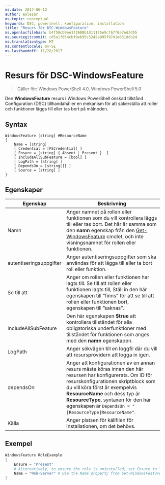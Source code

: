 ```yaml
---
ms.date: 2017-06-12
author: eslesar
ms.topic: conceptual
keywords: DSC, powershell, konfiguration, installation
title: "Resurs för DSC-WindowsFeature"
ms.openlocfilehash: b4f50cb9ee172600b1811175e9cf67f6a7ed2d55
ms.sourcegitcommit: cd5a1f054cbf9eb95c5242a995f9741e031ddb24
ms.translationtype: MT
ms.contentlocale: sv-SE
ms.lasthandoff: 11/28/2017
---
```

# <a name="dsc-windowsfeature-resource"></a>Resurs för DSC-WindowsFeature

> Gäller för: Windows PowerShell 4.0, Windows PowerShell 5.0

Den **WindowsFeature** resurs i Windows PowerShell önskad tillstånd Configuration (DSC) tillhandahåller en mekanism för att säkerställa att roller och funktioner läggs till eller tas bort på målnoden.

## <a name="syntax"></a>Syntax

```
WindowsFeature [string] #ResourceName
{
    Name = [string]
    [ Credential = [PSCredential] ]
    [ Ensure = [string] { Absent | Present }  ]
    [ IncludeAllSubFeature = [bool] ]
    [ LogPath = [string] ]
    [ DependsOn = [string[]] ]
    [ Source = [string] ]
}
```

## <a name="properties"></a>Egenskaper

|  Egenskap  |  Beskrivning   | 
|---|---| 
| Namn| Anger namnet på rollen eller funktionen som du vill kontrollera läggs till eller tas bort. Det här är samma som den __namn__ egenskap från den [Get-WindowsFeature](/powershell/module/servermanager/Get-WindowsFeature) cmdlet, och inte visningsnamnet för rollen eller funktionen.| 
| autentiseringsuppgifter| Anger autentiseringsuppgifter som ska användas för att lägga till eller ta bort roll eller funktion.| 
| Se till att| Anger om rollen eller funktionen har lagts till. Se till att rollen eller funktionen lagts till, Ställ in den här egenskapen till ”finns” för att se till att rollen eller funktionen bort, egenskapen till ”saknas”.| 
| IncludeAllSubFeature| Den här egenskapen __$true__ att kontrollera tillståndet för alla obligatoriska underfunktioner med tillståndet för funktionen som anges med den __namn__ egenskapen.| 
| LogPath| Anger sökvägen till en loggfil där du vill att resursprovidern att logga in igen.| 
| dependsOn| Anger att konfigurationen av en annan resurs måste köras innan den här resursen har konfigurerats. Om ID för resurskonfigurationen skriptblock som du vill köra först är exempelvis __ResourceName__ och dess typ är __ResourceType__, syntaxen för den här egenskapen är `DependsOn = "[ResourceType]ResourceName"`.| 
| Källa| Anger platsen för källfilen för installationen, om det behövs.| 

## <a name="example"></a>Exempel
```powershell
WindowsFeature RoleExample
{
    Ensure = "Present" 
    # Alternatively, to ensure the role is uninstalled, set Ensure to "Absent"
    Name = "Web-Server" # Use the Name property from Get-WindowsFeature  
}
```

